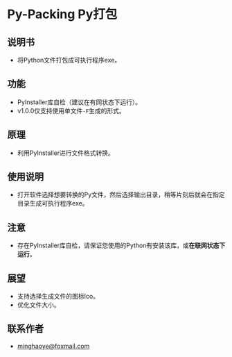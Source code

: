 # Py-Packing Py打包

## 说明书

* 将Python文件打包成可执行程序exe。  

## 功能

* PyInstaller库自检（建议在有网状态下运行）。
* v1.0.0仅支持使用单文件`-F`生成的形式。
  
## 原理

* 利用PyInstaller进行文件格式转换。

## 使用说明

* 打开软件选择想要转换的Py文件，然后选择输出目录，稍等片刻后就会在指定目录生成可执行程序exe。

## 注意

* 存在PyInstaller库自检，请保证您使用的Python有安装该库，或**在联网状态下运行**。

## 展望

* 支持选择生成文件的图标Ico。  
* 优化文件大小。

## 联系作者

* [minghaoye@foxmail.com](mailto:minghaoye@foxmail.com)

